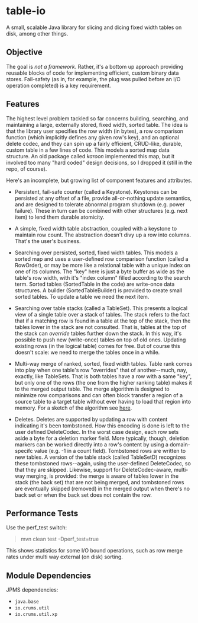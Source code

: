 table-io
========

A small, scalable Java library for slicing and dicing fixed width tables on disk, among other things.

## Objective

The goal is <em>not a framework</em>. Rather, it's a bottom up approach providing reusable blocks of code
for implementing efficient, custom binary data stores. Fail-safety (as in, for example, the plug was pulled before
an I/O operation completed) is a key requirement.


## Features

The highest level problem tackled so far concerns building, searching, and maintaining a large, externally stored,
fixed width, sorted table. The idea is that the library user specifies the row width (in bytes), a row comparison
function (which implicitly defines any given row's key), and an optional delete codec, and they can spin up a
fairly efficient, CRUD-like, durable, custom table in a few lines of code. This models a sorted map
data structure. An old package called *karoon* implemented this map, but it involved too many
"hard coded" design decisions, so I dropped it (still in the repo, of course).

Here's an incomplete, but growing list of component features and attributes.

* Persistent, fail-safe counter (called a Keystone). Keystones can be persisted at any offset of a file, provide
  all-or-nothing update semantics, and are designed to tolerate abnormal program shutdown (e.g. power failure).
  These in turn can be combined with other structures (e.g. next item) to lend them durable atomicity.
  
* A simple, fixed width table abstraction, coupled with a keystone to maintain row count. The abstraction doesn't
  divy up a row into columns. That's the user's business.
  
* Searching over persisted, sorted, fixed width tables. This models a sorted map and uses a user-defined row comparison
  function (called a RowOrder), or may be more like a relational table with a unique index on one of its columns.
  The "key" here is just a byte buffer as wide as the table's row width, with it's "index column" filled
  according to the search term.
  Sorted tables (SortedTable in the code) are write-once data structures. A builder (SortedTableBuilder) is provided
  to create small sorted tables. To update a table we need the next item.
  
* Searching over table stacks (called a TableSet). This presents a logical view of a single table over a stack of
  tables. The stack refers to the fact that if a matching row is found in a table
  at the top of the stack, then the tables lower in the stack are not consulted. That is, tables at the top of
  the stack can <em>override</em> tables further down the stack. In this way, it's possible to
  push new (write-once) tables on top of old ones. Updating existing rows (in the logical table) comes for free.
  But of course this doesn't scale: we need to merge the tables once in a while.
  
* Multi-way merge of ranked, sorted, fixed width tables. Table rank comes into play when one table's row "overrides"
  that of another--much, nay, exactly, like TableSets. That is both tables have a row with a same "key", but only one of the rows (the one from the higher
  ranking table) makes it to the merged output table. The merge algorithm is designed to minimize row comparisons
  and can often block transfer a region of a source table to a target table without ever having to load that region
  into memory. For a sketch of the algorithm see [here](https://github.com/crums-io/io-util/blob/master/table-io/src/main/java/io/crums/io/store/table/merge/BaseMergeSource.java).
  
* Deletes. Deletes are supported by updating a row with content indicating it's been tombstoned. How this encoding
  is done is left to the user defined DeleteCodec. In the worst case design, each row sets
  aside a byte for a deletion marker field. More typically, though, deletion markers can be worked directly into
  a row's content by using a domain-specifc value (e.g. -1 in a count field). Tombstoned rows are written to new tables.
  A version of the table stack (called TableSetD) recognizes these tombstoned rows--again, using the user-defined
  DeleteCodec, so that they are skipped. Likewise, support for DeleteCodec-aware, multi-way merging, is provided:
  the merge is aware of tables lower in the stack (the back set) that are not being merged, and tombstoned rows are
  eventually skipped (removed) in the merged output when there's no back set or when the back set does not contain the
  row.

## Performance Tests

Use the perf_test switch:

> mvn clean test -Dperf_test=true

This shows statistics for some I/O bound operations, such as row merge rates under multi way external (on disk) sorting.



## Module Dependencies

JPMS dependencies:
* `java.base`
* `io.crums.util`
* `io.crums.util.xp`

